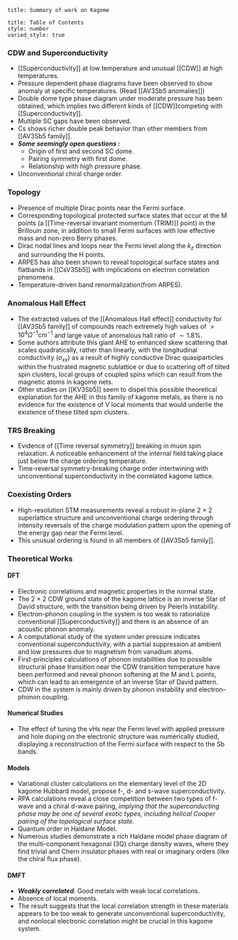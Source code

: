 ```ad-note
title: Summary of work on Kagome
```
```toc
title: Table of Contents
style: number
varied_style: true
```
### CDW and Superconductivity 
- [[Superconductivity]] at low temperature and unusual [[CDW]] at high temperatures. 
- Pressure dependent phase diagrams have been observed to show anomaly at specific temperatures. (Read [[AV3Sb5 anomalies]])
- Double dome type phase diagram under moderate pressure has been obtained, which implies two different kinds of [[CDW]]competing with [[Superconductivity]]. 
- Multiple SC gaps have been observed. 
- Cs shows richer double peak behavior than other members from [[AV3Sb5 family]].
- ***Some seemingly open questions :***
	- Origin of first and second SC dome.
	- Pairing symmetry with first dome.
	- Relationship with high pressure phase. 
- Unconventional chiral charge order. 

### Topology
- Presence of multiple Dirac points near the Fermi surface. 
- Corresponding topological protected surface states that occur at the M points (a [[Time-reversal invariant momentum (TRIM)]] point) in the Brillouin zone, in addition to small Fermi surfaces with low effective mass and non-zero Berry phases.
- Dirac nodal lines and loops near the Fermi level along the $k_z$ direction and surrounding the H points.
- ARPES has also been shown to reveal topological surface states and flatbands in [[CsV3Sb5]] with implications on electron correlation phenomena.
- Temperature-driven band renormalization(from ARPES).

### Anomalous Hall Effect
- The extracted values of the [[Anomalous Hall effect]] conductivity for [[AV3Sb5 family]] of compounds reach extremely high values of $> 10^4 \Omega^{-1}cm^{-1}$ and large value of anomalous hall ratio of $\sim 1.8\%$. 
- Some authors attribute this giant AHE to enhanced skew scattering that scales quadratically, rather than linearly, with the longitudinal conductivity ($\sigma_{xx}$) as a result of highly conductive Dirac quasiparticles within the frustrated magnetic sublattice or due to scattering off of tilted spin clusters, local groups of coupled spins which can result from the magnetic atoms in kagome nets.
- Other studies on [[KV3Sb5]] seem to dispel this possible theoretical explanation for the AHE in this family of kagome metals, as there is no evidence for the existence of V local moments that would underlie the existence of these tilted spin clusters. 

### TRS Breaking 
- Evidence of [[Time reversal symmetry]] breaking in muon spin relaxation. A noticeable enhancement of the internal field taking place just below the charge ordering temperature. 
- Time-reversal symmetry-breaking charge order intertwining with unconventional superconductivity in the correlated kagome lattice.

### Coexisting Orders
-  High-resolution STM measurements reveal a robust in-plane 2 × 2 superlattice structure and unconventional charge ordering through intensity reversals of the charge modulation pattern upon the opening of the energy gap near the Fermi level. 
- This unusual ordering is found in all members of [[AV3Sb5 family]].


### Theoretical Works
#### DFT
-  Electronic correlations and magnetic properties in the normal state.
-  The 2 × 2 CDW ground state of the kagome lattice is an inverse Star of David structure, with the transition being driven by Peierls instability.
- Electron–phonon coupling in the system is too weak to rationalize conventional [[Superconductivity]] and there is an absence of an acoustic phonon anomaly. 
- A computational study of the system under pressure indicates conventional superconductivity, with a partial suppression at ambient and low pressures due to magnetism from vanadium atoms.
-  First-principles calculations of phonon instabilities due to possible structural phase transition near the CDW transition temperature have been performed and reveal phonon softening at the M and L points, which can lead to an emergence of an inverse Star of David pattern.
-  CDW in the system is mainly driven by phonon instability and electron–phonon coupling.

#### Numerical Studies 
- The effect of tuning the vHs near the Fermi level with applied pressure and hole doping on the electronic structure was numerically studied, displaying a reconstruction of the Fermi surface with respect to the Sb bands.

#### Models
-  Variational cluster calculations on the elementary level of the 2D kagome Hubbard model, propose f-, d- and s-wave superconductivity.
- RPA calculations reveal a close competition between two types of f-wave and a chiral d-wave pairing, *implying that the superconducting phase may be one of several exotic types, including helical Cooper pairing of the topological surface state.*
- Quantum order in Haldane Model. 
-  Numerous studies demonstrate a rich Haldane model phase diagram of the multi-component hexagonal (3Q) charge density waves, where they find trivial and Chern insulator phases with real or imaginary orders (like the chiral flux phase).

#### DMFT
- ***Weakly correlated***. Good metals with weak local correlations.
- Absence of local moments.
- The result suggests that the local correlation strength in these materials appears to be too weak to generate unconventional superconductivity, and nonlocal electronic correlation might be crucial in this kagome system.



